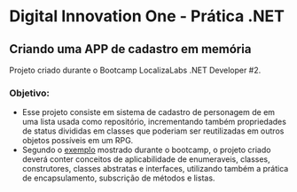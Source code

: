 # <b> Digital Innovation One - Prática .NET </b>

## <b> Criando uma APP de cadastro em memória </b>

Projeto criado durante o Bootcamp LocalizaLabs .NET Developer #2.

### <b> Objetivo: </b>
- Esse projeto consiste em sistema de cadastro de personagem de em uma lista usada como repositório, incrementando também propriedades de status divididas em classes que poderiam ser reutilizadas em outros objetos possíveis em um RPG.
- Segundo o <a href="https://github.com/elizarp/dio-dotnet-poo-lab-2">exemplo</a> mostrado durante o bootcamp, o projeto criado deverá conter conceitos de aplicabilidade de enumeraveis, classes, construtores, classes abstratas e interfaces, utilizando também a prática de encapsulamento, subscrição de métodos e listas.